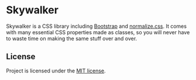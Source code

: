 # Skywalker

Skywalker is a CSS library including [Bootstrap](https://github.com/twbs/bootstrap) and [normalize.css](https://github.com/necolas/normalize.css/). It comes with many essential CSS properties made as classes, so you will never have to waste time on making the same stuff over and over.

## License

Project is licensed under the [MIT license](LICENSE).
